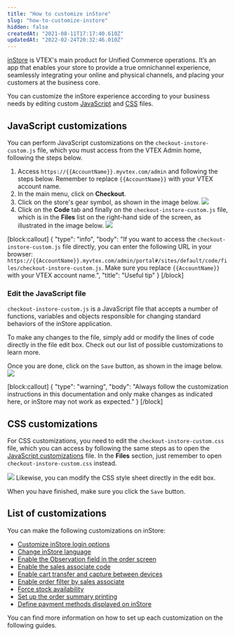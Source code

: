 ```yaml
---
title: "How to customize inStore"
slug: "how-to-customize-instore"
hidden: false
createdAt: "2021-08-11T17:17:40.610Z"
updatedAt: "2022-02-24T20:32:46.010Z"
---
```


[inStore](https://help.vtex.com/en/tracks/instore-getting-started-and-setting-up--zav76TFEZlAjnyBVL5tRc) is VTEX's main product for Unified Commerce operations. It’s an app that enables your store to provide a true omnichannel experience, seamlessly integrating your online and physical channels, and placing your customers at the business core.

You can customize the inStore experience according to your business needs by editing custom [JavaScript](#javascript-customizations) and [CSS](#css-customizations) files.

## JavaScript customizations

You can perform JavaScript customizations on the  `checkout-instore-custom.js` file, which you must access from the VTEX Admin home, following the steps below.

1. Access `https://{{AccountName}}.myvtex.com/admin` and following the steps below. Remember to replace `{{AccountName}}` with your VTEX account name.
2. In the main menu, click on **Checkout**.
3. Click on the store's gear symbol, as shown in the image below.
   ![](https://cdn.jsdelivr.net/gh/vtexdocs/dev-portal-content@readme-docs/docs/guides/VTEX%20inStore/e9fb85c-20._inStore_Customizations_-_1_-_EN_19.png)
4. Click on the **Code** tab and finally on the `checkout-instore-custom.js` file, which is in the **Files** list on the right-hand side of the screen, as illustrated in the image below.
   ![](https://cdn.jsdelivr.net/gh/vtexdocs/dev-portal-content@readme-docs/docs/guides/VTEX%20inStore/321ddf2-20._inStore_Customizations_-_2_-_EN_21.png)

\[block:callout]
{
"type": "info",
"body": "If you want to access the `checkout-instore-custom.js` file directly, you can enter the following URL in your browser: `https://{{AccountName}}.myvtex.com/admin/portal#/sites/default/code/files/checkout-instore-custom.js`. Make sure you replace `{{AccountName}}` with your VTEX account name.",
"title": "Useful tip"
}
\[/block]

### Edit the JavaScript file

`checkout-instore-custom.js` is a JavaScript file that accepts a number of functions, variables and objects responsible for changing standard behaviors of the inStore application.

To make any changes to the file, simply add or modify the lines of code directly in the file edit box. Check out our list of possible customizations to learn more.

Once you are done, click on the `Save` button, as shown in the image below.
![](https://cdn.jsdelivr.net/gh/vtexdocs/dev-portal-content@readme-docs/docs/guides/VTEX%20inStore/e941660-20._inStore_Customizations_-_3_-_EN_37.png)

\[block:callout]
{
"type": "warning",
"body": "Always follow the customization instructions in this documentation and only make changes as indicated here, or inStore may not work as expected."
}
\[/block]

## CSS customizations

For CSS customizations, you need to edit the  `checkout-instore-custom.css` file, which you can access by following the same steps as to open the [JavaScript customizations](#javascript-customizations) file. In the **Files** section, just remember to open `checkout-instore-custom.css` instead.

![](https://cdn.jsdelivr.net/gh/vtexdocs/dev-portal-content@readme-docs/docs/guides/VTEX%20inStore/b95cbba-25._Enable_product_recommendations_-_1_-_EN_49.png_h_250)
Likewise, you can modify the CSS style sheet directly in the edit box.

When you have finished, make sure you click the `Save` button.

## List of customizations

You can make the following customizations on inStore:

- [Customize inStore login options](https://developers.vtex.com/vtex-rest-api/docs/customize-instore-login-options)
- [Change inStore language](https://developers.vtex.com/vtex-rest-api/docs/change-instore-language)
- [Enable the Observation field in the order screen](https://developers.vtex.com/vtex-rest-api/docs/enable-the-remarks-field-in-the-order-screen)
- [Enable the sales associate code](https://developers.vtex.com/vtex-rest-api/docs/sales-associate-code)
- [Enable cart transfer and capture between devices](https://developers.vtex.com/vtex-rest-api/docs/enable-cart-transfer-between-devices)
- [Enable order filter by sales associate](https://developers.vtex.com/vtex-rest-api/docs/enable-order-filter-by-sales-associate)
- [Force stock availability](https://developers.vtex.com/vtex-rest-api/docs/force-stock-availability)
- [Set up the order summary printing](https://developers.vtex.com/vtex-rest-api/docs/set-up-the-order-summary-printing)
- [Define payment methods displayed on inStore](https://developers.vtex.com/vtex-rest-api/docs/define-payment-methods-displayed-on-instore)

You can find more information on how to set up each customization on the following guides.
